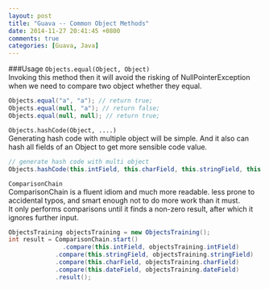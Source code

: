 ```yaml
---
layout: post
title: "Guava -- Common Object Methods"
date: 2014-11-27 20:41:45 +0800
comments: true
categories: [Guava, Java]
---
```


###Usage
`Objects.equal(Object, Object)`   
Invoking this method then it will avoid the risking of NullPointerException when we need to compare two object whether they equal.
``` java
Objects.equal("a", "a"); // return true;
Objects.equal(null, "a"); // return false;
Objects.equal(null, null); // return true;
```

`Objects.hashCode(Object, ....)`   
Generating hash code with multiple object will be simple. And it also can hash all fields of an Object to get more sensible code value.   
``` java
// generate hash code with multi object
Objects.hashCode(this.intField, this.charField, this.stringField, this.dateField); 
```

`ComparisonChain`   
ComparisonChain is a fluent idiom and much more readable. less prone to accidental typos, and smart enough not to do more work than it must.   
It only performs comparisons until it finds a non-zero result, after which it ignores further input.
``` java
ObjectsTraining objectsTraining = new ObjectsTraining();
int result = ComparisonChain.start()
			   .compare(this.intField, objectsTraining.intField)
             .compare(this.stringField, objectsTraining.stringField)
             .compare(this.charField, objectsTraining.charField)
             .compare(this.dateField, objectsTraining.dateField)
             .result();
```

